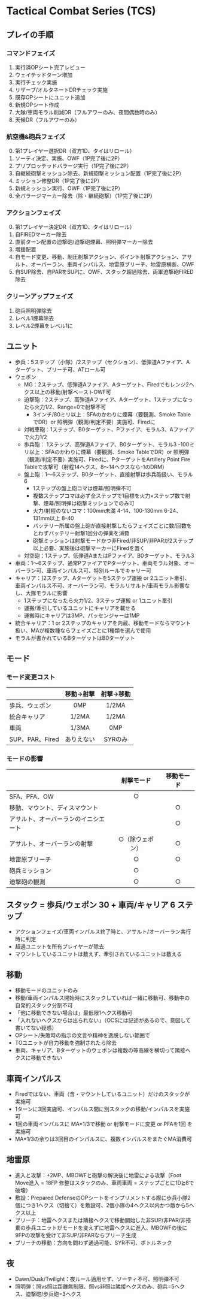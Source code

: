 # Tactical Combat Series (TCS)

## プレイの手順

### コマンドフェイズ
  1. 実行済OPシート完了レビュー
  2. ウェイテッドターン増加
  3. 実行チェック実施
  4. リザーブ/オルタネートDRチェック実施
  5. 既存OPシートにユニット追加
  6. 新規OPシート作成
  7. 大隊/車両モラル削減DR（フルアワーのみ、夜間偶数時のみ）
  8. 天候DR（フルアワーのみ）

### 航空機&砲兵フェイズ
  0. 第1プレイヤー選択DR（双方1D、タイはリロール）
  1. ソーティ決定、実施、OWF（1P完了後に2P）
  2. プリプロッテッドバラージ実行（1P完了後に2P）
  3. 自継続砲撃ミッション除去、新規砲撃ミッション配置（1P完了後に2P）
  4. ミッション修整DR（1P完了後に2P）
  5. 新規ミッション実行、OWF（1P完了後に2P）
  6. 全バラージマーカー除去（除・継続砲撃）（1P完了後に2P）

### アクションフェイズ

  0. 第1プレイヤー決定DR（双方1D、タイはリロール）
  1. 自FIREDマーカー除去
  2. 直前ターン配置の迫撃砲/迫撃砲煙幕、照明弾マーカー除去
  3. 増援配置
  4. 自モード変更、移動、制圧射撃アクション、ポイント射撃アクション、アサルト、オーバーラン、車両インパルス、地雷原ブリーチ、地雷原横断、OWF
  5. 自SUP除去、自PARをSUPに、OWF、スタック超過除去、両軍迫撃砲FIRED除去

### クリーンアップフェイズ

  1. 砲兵照明弾除去
  2. レベル1煙幕除去
  3. レベル2煙幕をレベル1に

## ユニット
- 歩兵：5ステップ（小隊）/2ステップ（セクション）、低弾道Aファイア、Aターゲット、ブリーチ可、ATロール可
- ウェポン
  - MG：2ステップ、低弾道Aファイア、Aターゲット、Firedでもレンジ2ヘクス以上の移動/射撃ベーストOWF可
  - 迫撃砲：2ステップ、高弾道Aファイア、Aターゲット、1ステップになったら火力1/2、Range=0で射撃不可
    - 3インチ/80ミリ以上：SFAのかわりに煙幕（要観測、Smoke TableでDR）or 照明弾（観測/判定不要）実施可、Firedに
  - 対戦車砲：1ステップ、B0ターゲット、Pファイア、モラル3、Aファイアで火力1/2
  - 歩兵砲： 1ステップ、高弾道Aファイア、B0ターゲット、モラル3
    -100ミリ以上：SFAのかわりに煙幕（要観測、Smoke TableでDR）or 照明弾（観測/判定不要）実施可、Firedに、PターゲットをArtillery Point Fire Tableで攻撃可（射程14ヘクス、8～14ヘクスなら-1のDRM）
  - 盤上砲：1～6ステップ、B0ターゲット、直接射撃は歩兵砲扱い、モラル6
    - 1ステップの盤上砲コマは煙幕/照明弾不可
    - 複数ステップコマは必ず全ステップで1目標を火力×ステップ数で射撃、煙幕/照明弾は砲撃ミッションでのみ可
    - 火力/射程のないコマ：100mm未満 4-14、100-130mm 6-24、131mm以上 8-40
    - バッテリー所属の盤上砲が直接射撃したらフェイズごとに数/回数をとわずバッテリー射撃1回分の弾薬を消費
    -  砲撃ミッションは射撃モードかつ非Fired/非SUP/非PARが2ステップ以上必要、実施後は砲撃マーカーにFiredを置く
  - 対空砲：1ステップ、低弾道AまたはPファイア、B0ターゲット、モラル3
- 車両：1～6ステップ、通常PファイアでPターゲット、車両モラル対象、オーバーラン可、車両インパルス可、特別ルールでキャリー可
- キャリア：]2ステップ、Aターゲットを5ステップ運搬 or 2ユニット牽引、車両インパルス不可、オーバーラン可、モラルリサルト/車両モラル影響なし、大隊モラルに影響
  - 1ステップになったら火力1/2、3ステップ運搬 or 1ユニット牽引
  - 運搬/牽引しているユニットにキャリアを載せる
  - 運搬時にキャリアは3MP、パッセンジャーは1MP
- 統合キャリア：1 or 2ステップのキャリアを内蔵、移動モードならマウント扱い、MAが複数種ならフェイズごとに1種類を選んで使用
- モラルが書かれているBターゲットはB0ターゲット

## モード

### モード変更コスト
||移動→射撃|射撃→移動|
|:-----|:-----:|:-----:|
|歩兵、ウェポン|0MP|1/2MA|
|統合キャリア|1/2MA|1/2MA|
|車両|1/3MA|0MP|
|SUP、PAR、Fired|ありえない|SYRのみ|

### モードの影響
||射撃モード|移動モード|
|:-----|:-----:|:-----:|
|SFA、PFA、OW|○||
|移動、マウント、ディスマウント||○|
|アサルト、オーバーランのイニシエート||○|
|アサルト、オーバーランの射撃|○（除ウェポン）|○|
|地雷原ブリーチ|○|○|
|砲兵ミッション|○||
|迫撃砲の観測|○|○|

## スタック = 歩兵/ウェポン 30 + 車両/キャリア 6 ステップ
- アクションフェイズ/車両インパルス終了時と、アサルト/オーバーラン実行時に判定
- 超過ユニットを所有プレイヤーが除去
- マウントしているユニットは数えず、牽引されているユニットは数える

## 移動
- 移動モードのユニットのみ
- 移動/車両インパルス開始時にスタックしていれば一緒に移動可、移動中の自発的スタック分割不可
- 「他に移動できない場合は」最低限1ヘクス移動可
- 「入れないヘクスからは出られない」（OCSには記述があるので、意図して書いてない疑惑）
- OPシート/失敗時の指示の文言や精神を逸脱しない範囲で
- TOユニットが自力移動を強制されたら除去
- 車両、キャリア、Bターゲットのウェポンは複数の等高線を横切って隣接ヘクスに移動できない
## 車両インパルス
- Firedではない、車両（含・マウントしているユニット）だけのスタックが実施可
- 1ターンに3回実施可、インパルス間に別スタックの移動/インパルスを実施可
- 1回の車両インパルスに MA*1/3で移動 or 射撃モードに変更 or PFAを1回 を実施可
- MA*1/3の余りは3回目のインパルスに、複数インパルスをまたぐMA消費可
## 地雷原
- 進入と攻撃：+2MP、MBOWFと砲撃の解決後に地雷による攻撃（Foot Move進入 = 18FP 修整はスタックのみ、車両車両 = ステップごとに1D≧8で破壊）
- 敷設：Prepared DefenseのOPシートをインプリメントする際に歩兵小隊2個につき1ヘクス（切捨て）を敷設可、2個小隊の4ヘクス以内かつ敵から5ヘクス以上
- ブリーチ：地雷ヘクスまたは隣接ヘクスで移動開始した非SUP/非PAR/非搭乗の歩兵ユニットがモードを変えずに地雷ヘクスに進入、MBOWFの後に9FPの攻撃を受けて非SUP/非PARならブリーチ生成
- ブリーチの移動：方向を問わず通過可能、SYR不可、ボトルネック

## 夜
- Dawn/Dusk/Twilight：夜ルール適用せず、ソーティ不可、照明弾不可
- 照明弾：照vs照は距離無制限、照vs非照は隣接ヘクスのみ、砲兵=5ヘクス、迫撃砲/歩兵砲=3ヘクス
